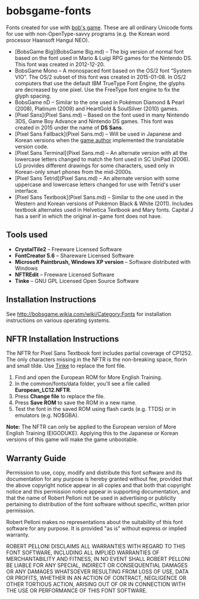 # bobsgame-fonts
Fonts created for use with [bob's game](https://github.com/bobsgame/bobsgame). These are all ordinary Unicode fonts for use with non-OpenType-savvy programs (e.g. the Korean word processor Haansoft Hangul NEO).
* [BobsGame Big](BobsGame Big.md) – The big version of normal font based on the font used in Mario & Luigi RPG games for the Nintendo DS. This font was created in 2012-12-20.
* BobsGame Mono – A monospaced font based on the OS/2 font “System VIO”. The OS/2 subset of this font was created in 2015-01-08. In OS/2 computers that use the default IBM TrueType Font Engine, the glyphs are decreased by one pixel. Use the FreeType font engine to fix the glyph spacing.
* BobsGame nD – Similar to the one used in Pokémon Diamond & Pearl (2008), Platinum (2009) and HeartGold & SoulSilver (2010) games.
* [Pixel Sans](Pixel Sans.md) – Based on the font used in many Nintendo 3DS, Game Boy Advance and Nintendo DS games. This font was created in 2015 under the name of **DS Sans**.
* [Pixel Sans Fallback](Pixel Sans.md) – Will be used in Japanese and Korean versions when the [game author](https://github.com/robertpelloni) implemented the translatable version code.
* [Pixel Sans Terminal](Pixel Sans.md) – An alternate version with all the lowercase letters changed to match the font used in SC UniPad (2006). LG provides different drawings for some characters, used only in Korean-only smart phones from the mid-2000s.
* [Pixel Sans Tetrid](Pixel Sans.md) – An alternate version with some uppercase and lowercase letters changed for use with Tetrid's user interface.
* [Pixel Sans Textbook](Pixel Sans.md) – Similar to the one used in the Western and Korean versions of Pokémon Black & White (2011). Includes textbook alternates used in Helvetica Textbook and Mary fonts. Capital J has a serif in which the original in-game font does not have.

## Tools used
* **CrystalTile2** – Freeware Licensed Software
* **FontCreator 5.6** – Shareware Licensed Software
* **Microsoft Paintbrush, Windows XP version** – Software distributed with Windows
* **NFTREdit** – Freeware Licensed Software
* **Tinke** – GNU GPL Licensed Open Source Software

## Installation Instructions
See http://bobsgame.wikia.com/wiki/Category:Fonts for installation instructions on various operating systems.

## NFTR Installation Instructions
The NFTR for Pixel Sans Textbook font includes partial coverage of CP1252. The only characters missing in the NFTR is the non-breaking space, florin and small tilde. Use [Tinke](https://github.com/pleonex/tinke) to replace the font file.
1. Find and open the European ROM for More English Training.
2. In the common/fonts/data folder, you'll see a file called **European_LC12.NFTR**.
3. Press **Change file** to replace the file.
4. Press **Save ROM** to save the ROM in a new name.
5. Test the font in the saved ROM using flash cards (e.g. TTDS) or in emulators (e.g. NO$GBA).

**Note:** The NFTR can only be applied to the European version of More English Training (EIGODUKE). Applying this to the Japanese or Korean versions of this game will make the game unbootable.

## Warranty Guide
Permission to use, copy, modify and distribute this font software and its documentation for any purpose is hereby granted without fee, provided that the above copyright notice appear in all copies and that both that copyright notice and this permission notice appear in supporting documentation, and that the name of Robert Pelloni not be used in advertising or publicity pertaining to distribution of the font software without specific, written prior permission. 

Robert Pelloni makes no representations about the suitability of this font software for any purpose. It is provided "as is" without express or implied warranty. 

ROBERT PELLONI DISCLAIMS ALL WARRANTIES WITH REGARD TO THIS FONT SOFTWARE, INCLUDING ALL IMPLIED WARRANTIES OF MERCHANTABILITY AND FITNESS, IN NO EVENT SHALL ROBERT PELLONI BE LIABLE FOR ANY SPECIAL, INDIRECT OR CONSEQUENTIAL DAMAGES OR ANY DAMAGES WHATSOEVER RESULTING FROM LOSS OF USE, DATA OR PROFITS, WHETHER IN AN ACTION OF CONTRACT, NEGLIGENCE OR OTHER TORTIOUS ACTION, ARISING OUT OF OR IN CONNECTION WITH THE USE OR PERFORMANCE OF THIS FONT SOFTWARE.
